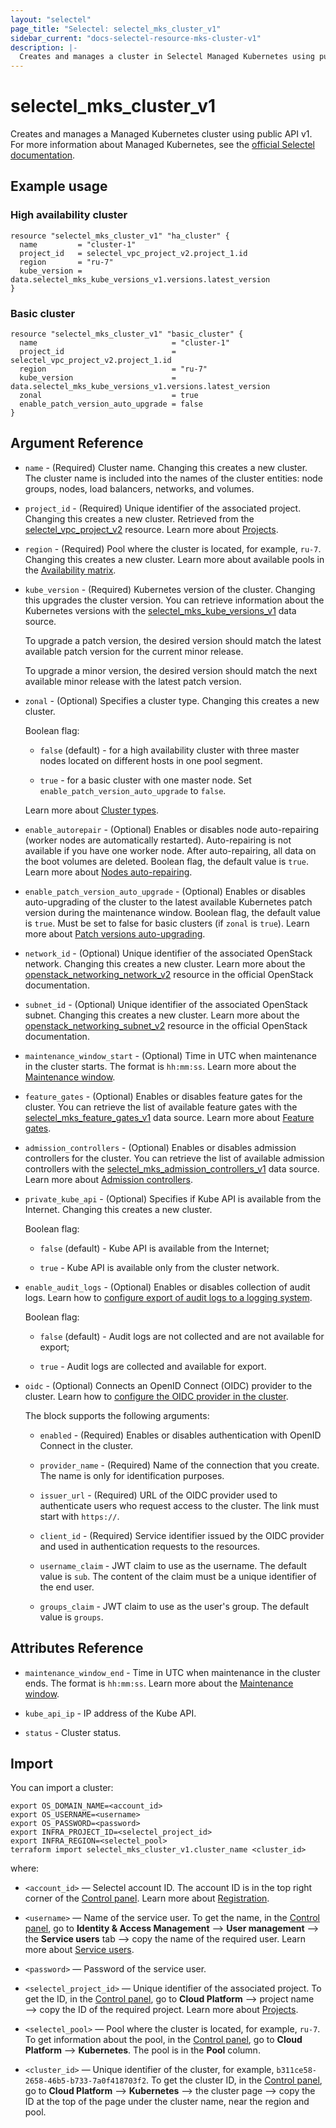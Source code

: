 ```yaml
---
layout: "selectel"
page_title: "Selectel: selectel_mks_cluster_v1"
sidebar_current: "docs-selectel-resource-mks-cluster-v1"
description: |-
  Creates and manages a cluster in Selectel Managed Kubernetes using public API v1.
---
```


# selectel\_mks\_cluster\_v1

Creates and manages a Managed Kubernetes cluster using public API v1. For more information about Managed Kubernetes, see the [official Selectel documentation](https://docs.selectel.ru/en/cloud/managed-kubernetes/).

## Example usage

### High availability cluster

```hcl
resource "selectel_mks_cluster_v1" "ha_cluster" {
  name         = "cluster-1"
  project_id   = selectel_vpc_project_v2.project_1.id
  region       = "ru-7"
  kube_version = data.selectel_mks_kube_versions_v1.versions.latest_version
}
```

### Basic cluster

```hcl
resource "selectel_mks_cluster_v1" "basic_cluster" {
  name                              = "cluster-1"
  project_id                        = selectel_vpc_project_v2.project_1.id
  region                            = "ru-7"
  kube_version                      = data.selectel_mks_kube_versions_v1.versions.latest_version
  zonal                             = true
  enable_patch_version_auto_upgrade = false
}
```

## Argument Reference

* `name` - (Required) Cluster name. Changing this creates a new cluster. The cluster name is included into the names of the cluster entities: node groups, nodes, load balancers, networks, and volumes.

* `project_id` - (Required) Unique identifier of the associated project. Changing this creates a new cluster. Retrieved from the [selectel_vpc_project_v2](https://registry.terraform.io/providers/selectel/selectel/latest/docs/resources/vpc_project_v2) resource. Learn more about [Projects](https://docs.selectel.ru/en/cloud/managed-kubernetes/about/projects/).

* `region` - (Required) Pool where the cluster is located, for example, `ru-7`. Changing this creates a new cluster. Learn more about available pools in the [Availability matrix](https://docs.selectel.ru/en/control-panel-actions/availability-matrix/#managed-kubernetes).

* `kube_version` - (Required) Kubernetes version of the cluster. Changing this upgrades the cluster version. You can retrieve information about the Kubernetes versions with the [selectel_mks_kube_versions_v1](https://registry.terraform.io/providers/selectel/selectel/latest/docs/data-sources/mks_kube_versions_v1) data source.

  To upgrade a patch version, the desired version should match the latest available patch version for the current minor release.

  To upgrade a minor version, the desired version should match the next available minor release with the latest patch version.

* `zonal` - (Optional) Specifies a cluster type. Changing this creates a new cluster.

  Boolean flag:

  * `false` (default) - for a high availability cluster with three master nodes located on different hosts in one pool segment.

  * `true` - for a basic cluster with one master node. Set `enable_patch_version_auto_upgrade` to `false`.

  Learn more about [Cluster types](https://docs.selectel.ru/en/cloud/managed-kubernetes/about/about-managed-kubernetes/#cluster-types).

* `enable_autorepair` - (Optional) Enables or disables node auto-repairing (worker nodes are automatically restarted). Auto-repairing is not available if you have one worker node. After auto-repairing, all data on the boot volumes are deleted. Boolean flag, the default value is `true`. Learn more about [Nodes auto-repairing](https://docs.selectel.ru/en/cloud/managed-kubernetes/node-groups/reinstall-nodes/).

* `enable_patch_version_auto_upgrade` - (Optional) Enables or disables auto-upgrading of the cluster to the latest available Kubernetes patch version during the maintenance window. Boolean flag, the default value is `true`. Must be set to false for basic clusters (if `zonal` is `true`).  Learn more about [Patch versions auto-upgrading](https://docs.selectel.ru/en/cloud/managed-kubernetes/clusters/upgrade-version/).

* `network_id` - (Optional) Unique identifier of the associated OpenStack network. Changing this creates a new cluster. Learn more about the [openstack_networking_network_v2](https://registry.terraform.io/providers/terraform-provider-openstack/openstack/latest/docs/resources/networking_network_v2) resource in the official OpenStack documentation.

* `subnet_id` - (Optional) Unique identifier of the associated OpenStack subnet. Changing this creates a new cluster. Learn more about the [openstack_networking_subnet_v2](https://registry.terraform.io/providers/terraform-provider-openstack/openstack/latest/docs/resources/networking_subnet_v2) resource in the official OpenStack documentation.

* `maintenance_window_start` - (Optional) Time in UTC when maintenance in the cluster starts. The format is `hh:mm:ss`. Learn more about the [Maintenance window](https://docs.selectel.ru/en/cloud/managed-kubernetes/clusters/set-up-maintenance-window/).

* `feature_gates` - (Optional) Enables or disables feature gates for the cluster. You can retrieve the list of available feature gates with the [selectel_mks_feature_gates_v1](https://registry.terraform.io/providers/selectel/selectel/latest/docs/data-sources/mks_feature_gates_v1) data source. Learn more about [Feature gates](https://docs.selectel.ru/en/cloud/managed-kubernetes/clusters/feature-gates/).

* `admission_controllers` - (Optional) Enables or disables admission controllers for the cluster. You can retrieve the list of available admission controllers with the [selectel_mks_admission_controllers_v1](https://registry.terraform.io/providers/selectel/selectel/latest/docs/data-sources/mks_admission_controllers_v1) data source. Learn more about [Admission controllers](https://docs.selectel.ru/en/cloud/managed-kubernetes/clusters/admission-controllers/).

* `private_kube_api` - (Optional) Specifies if Kube API is available from the Internet. Changing this creates a new cluster.

  Boolean flag:

  * `false` (default) - Kube API is available from the Internet;

  * `true` - Kube API is available only from the cluster network.

* `enable_audit_logs` - (Optional) Enables or disables collection of audit logs. Learn how to [configure export of audit logs to a logging system](https://docs.selectel.ru/en/cloud/managed-kubernetes/clusters/logs/#configure-export-of-audit-logs).

  Boolean flag:

  * `false` (default) - Audit logs are not collected and are not available for export;

  * `true` - Audit logs are collected and available for export.

* `oidc` - (Optional) Connects an OpenID Connect (OIDC) provider to the cluster. Learn how to [configure the OIDC provider in the cluster](https://docs.selectel.ru/en/cloud/managed-kubernetes/clusters/access-to-cluster-with-oidc-provider/#configure-oidc-connection).

  The block supports the following arguments:

  * `enabled` - (Required) Enables or disables authentication with OpenID Connect in the cluster.

  * `provider_name` - (Required) Name of the connection that you create. The name is only for identification purposes.

  * `issuer_url` - (Required) URL of the OIDC provider used to authenticate users who request access to the cluster. The link must start with `https://`.

  * `client_id` - (Required) Service identifier issued by the OIDC provider and used in authentication requests to the resources.

  * `username_claim` - JWT claim to use as the username. The default value is `sub`. The content of the claim must be a unique identifier of the end user.

  * `groups_claim` - JWT claim to use as the user's group. The default value is `groups`.

## Attributes Reference

* `maintenance_window_end` - Time in UTC when maintenance in the cluster ends. The format is `hh:mm:ss`. Learn more about the [Maintenance window](https://docs.selectel.ru/en/cloud/managed-kubernetes/clusters/set-up-maintenance-window/).

* `kube_api_ip` - IP address of the Kube API.

* `status` - Cluster status.

## Import

You can import a cluster:

```shell
export OS_DOMAIN_NAME=<account_id>
export OS_USERNAME=<username>
export OS_PASSWORD=<password>
export INFRA_PROJECT_ID=<selectel_project_id>
export INFRA_REGION=<selectel_pool>
terraform import selectel_mks_cluster_v1.cluster_name <cluster_id>
```

where:

* `<account_id>` — Selectel account ID. The account ID is in the top right corner of the [Control panel](https://my.selectel.ru/). Learn more about [Registration](https://docs.selectel.ru/en/control-panel-actions/account/registration/).

* `<username>` — Name of the service user. To get the name, in the [Control panel](https://my.selectel.ru/iam/users_management/users?type=service), go to **Identity & Access Management** ⟶ **User management** ⟶ the **Service users** tab ⟶ copy the name of the required user. Learn more about [Service users](https://docs.selectel.ru/en/control-panel-actions/users-and-roles/user-types-and-roles/).

* `<password>` — Password of the service user.

* `<selectel_project_id>` — Unique identifier of the associated project. To get the ID, in the [Control panel](https://my.selectel.ru/vpc/mks), go to **Cloud Platform** ⟶ project name ⟶ copy the ID of the required project. Learn more about [Projects](https://docs.selectel.ru/en/cloud/managed-kubernetes/about/projects/).

* `<selectel_pool>` — Pool where the cluster is located, for example, `ru-7`. To get information about the pool, in the [Control panel](https://my.selectel.ru/vpc/mks/), go to **Cloud Platform** ⟶ **Kubernetes**. The pool is in the **Pool** column.

* `<cluster_id>` — Unique identifier of the cluster, for example, `b311ce58-2658-46b5-b733-7a0f418703f2`. To get the cluster ID, in the [Control panel](https://my.selectel.ru/vpc/mks/), go to **Cloud Platform** ⟶ **Kubernetes** ⟶ the cluster page ⟶ copy the ID at the top of the page under the cluster name, near the region and pool.
